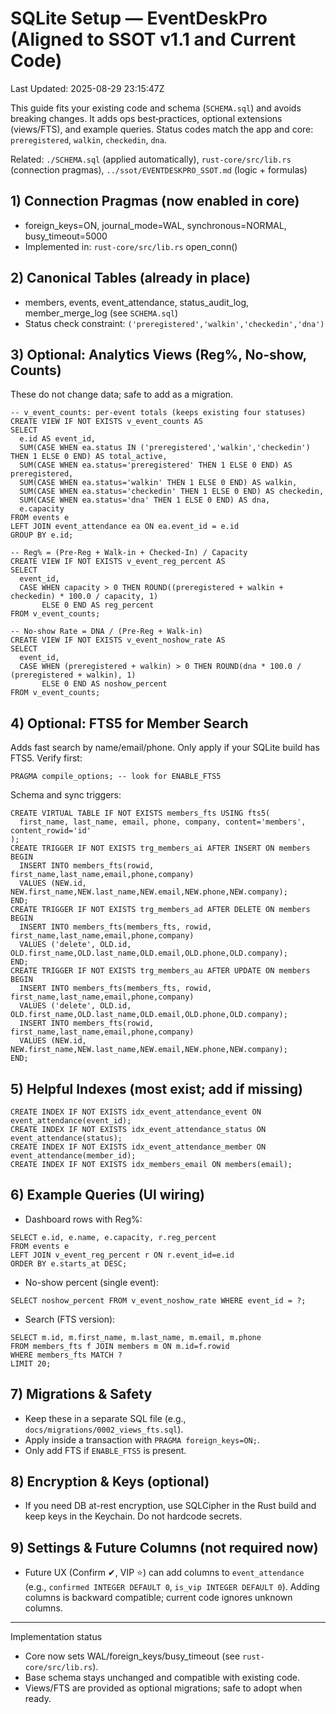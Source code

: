 # SQLite Setup — EventDeskPro (Aligned to SSOT v1.1 and Current Code)
Last Updated: 2025-08-29 23:15:47Z

This guide fits your existing code and schema (`SCHEMA.sql`) and avoids breaking changes. It adds ops best‑practices, optional extensions (views/FTS), and example queries. Status codes match the app and core: `preregistered`, `walkin`, `checkedin`, `dna`.

Related: `./SCHEMA.sql` (applied automatically), `rust-core/src/lib.rs` (connection pragmas), `../ssot/EVENTDESKPRO_SSOT.md` (logic + formulas)

## 1) Connection Pragmas (now enabled in core)
- foreign_keys=ON, journal_mode=WAL, synchronous=NORMAL, busy_timeout=5000
- Implemented in: `rust-core/src/lib.rs` open_conn()

## 2) Canonical Tables (already in place)
- members, events, event_attendance, status_audit_log, member_merge_log (see `SCHEMA.sql`)
- Status check constraint: `('preregistered','walkin','checkedin','dna')`

## 3) Optional: Analytics Views (Reg%, No‑show, Counts)
These do not change data; safe to add as a migration.

```
-- v_event_counts: per-event totals (keeps existing four statuses)
CREATE VIEW IF NOT EXISTS v_event_counts AS
SELECT
  e.id AS event_id,
  SUM(CASE WHEN ea.status IN ('preregistered','walkin','checkedin') THEN 1 ELSE 0 END) AS total_active,
  SUM(CASE WHEN ea.status='preregistered' THEN 1 ELSE 0 END) AS preregistered,
  SUM(CASE WHEN ea.status='walkin' THEN 1 ELSE 0 END) AS walkin,
  SUM(CASE WHEN ea.status='checkedin' THEN 1 ELSE 0 END) AS checkedin,
  SUM(CASE WHEN ea.status='dna' THEN 1 ELSE 0 END) AS dna,
  e.capacity
FROM events e
LEFT JOIN event_attendance ea ON ea.event_id = e.id
GROUP BY e.id;

-- Reg% = (Pre-Reg + Walk-in + Checked-In) / Capacity
CREATE VIEW IF NOT EXISTS v_event_reg_percent AS
SELECT
  event_id,
  CASE WHEN capacity > 0 THEN ROUND((preregistered + walkin + checkedin) * 100.0 / capacity, 1)
       ELSE 0 END AS reg_percent
FROM v_event_counts;

-- No-show Rate = DNA / (Pre-Reg + Walk-in)
CREATE VIEW IF NOT EXISTS v_event_noshow_rate AS
SELECT
  event_id,
  CASE WHEN (preregistered + walkin) > 0 THEN ROUND(dna * 100.0 / (preregistered + walkin), 1)
       ELSE 0 END AS noshow_percent
FROM v_event_counts;
```

## 4) Optional: FTS5 for Member Search
Adds fast search by name/email/phone. Only apply if your SQLite build has FTS5. Verify first:

```
PRAGMA compile_options; -- look for ENABLE_FTS5
```

Schema and sync triggers:
```
CREATE VIRTUAL TABLE IF NOT EXISTS members_fts USING fts5(
  first_name, last_name, email, phone, company, content='members', content_rowid='id'
);
CREATE TRIGGER IF NOT EXISTS trg_members_ai AFTER INSERT ON members BEGIN
  INSERT INTO members_fts(rowid, first_name,last_name,email,phone,company)
  VALUES (NEW.id, NEW.first_name,NEW.last_name,NEW.email,NEW.phone,NEW.company);
END;
CREATE TRIGGER IF NOT EXISTS trg_members_ad AFTER DELETE ON members BEGIN
  INSERT INTO members_fts(members_fts, rowid, first_name,last_name,email,phone,company)
  VALUES ('delete', OLD.id, OLD.first_name,OLD.last_name,OLD.email,OLD.phone,OLD.company);
END;
CREATE TRIGGER IF NOT EXISTS trg_members_au AFTER UPDATE ON members BEGIN
  INSERT INTO members_fts(members_fts, rowid, first_name,last_name,email,phone,company)
  VALUES ('delete', OLD.id, OLD.first_name,OLD.last_name,OLD.email,OLD.phone,OLD.company);
  INSERT INTO members_fts(rowid, first_name,last_name,email,phone,company)
  VALUES (NEW.id, NEW.first_name,NEW.last_name,NEW.email,NEW.phone,NEW.company);
END;
```

## 5) Helpful Indexes (most exist; add if missing)
```
CREATE INDEX IF NOT EXISTS idx_event_attendance_event ON event_attendance(event_id);
CREATE INDEX IF NOT EXISTS idx_event_attendance_status ON event_attendance(status);
CREATE INDEX IF NOT EXISTS idx_event_attendance_member ON event_attendance(member_id);
CREATE INDEX IF NOT EXISTS idx_members_email ON members(email);
```

## 6) Example Queries (UI wiring)
- Dashboard rows with Reg%:
```
SELECT e.id, e.name, e.capacity, r.reg_percent
FROM events e
LEFT JOIN v_event_reg_percent r ON r.event_id=e.id
ORDER BY e.starts_at DESC;
```
- No-show percent (single event):
```
SELECT noshow_percent FROM v_event_noshow_rate WHERE event_id = ?;
```
- Search (FTS version):
```
SELECT m.id, m.first_name, m.last_name, m.email, m.phone
FROM members_fts f JOIN members m ON m.id=f.rowid
WHERE members_fts MATCH ?
LIMIT 20;
```

## 7) Migrations & Safety
- Keep these in a separate SQL file (e.g., `docs/migrations/0002_views_fts.sql`).
- Apply inside a transaction with `PRAGMA foreign_keys=ON;`.
- Only add FTS if `ENABLE_FTS5` is present.

## 8) Encryption & Keys (optional)
- If you need DB at-rest encryption, use SQLCipher in the Rust build and keep keys in the Keychain. Do not hardcode secrets.

## 9) Settings & Future Columns (not required now)
- Future UX (Confirm ✔, VIP ⭐) can add columns to `event_attendance` (e.g., `confirmed INTEGER DEFAULT 0`, `is_vip INTEGER DEFAULT 0`). Adding columns is backward compatible; current code ignores unknown columns.

---

Implementation status
- Core now sets WAL/foreign_keys/busy_timeout (see `rust-core/src/lib.rs`).
- Base schema stays unchanged and compatible with existing code.
- Views/FTS are provided as optional migrations; safe to adopt when ready.
